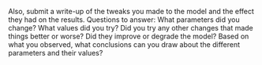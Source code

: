 Also, submit a write-up of the tweaks you made to the model and the effect they had on the results. Questions to answer: What parameters did you change? What values did you try? Did you try any other changes that made things better or worse? Did they improve or degrade the model? Based on what you observed, what conclusions can you draw about the different parameters and their values?
